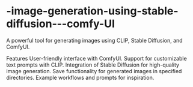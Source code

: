 # -image-generation-using-stable-diffusion---comfy-UI

A powerful tool for generating images using CLIP, Stable Diffusion, and ComfyUI.

Features User-friendly interface with ComfyUI. Support for customizable text prompts with CLIP. Integration of Stable Diffusion for high-quality image generation. Save functionality for generated images in specified directories. Example workflows and prompts for inspiration.
